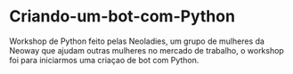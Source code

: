 # Criando-um-bot-com-Python

Workshop de Python feito pelas Neoladies, um grupo de mulheres da Neoway que ajudam outras mulheres no mercado de trabalho, o workshop foi para iniciarmos uma criaçao 
de bot com Python.
